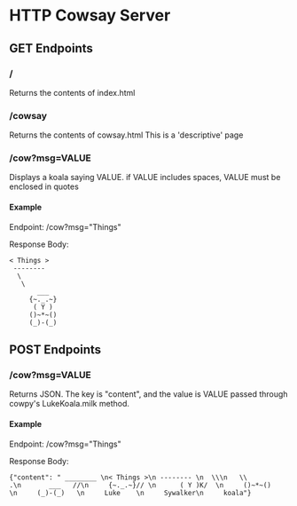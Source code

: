 # HTTP Cowsay Server

## GET Endpoints

### /
Returns the contents of index.html

### /cowsay
Returns the contents of cowsay.html
This is a 'descriptive' page

### /cow?msg=VALUE
Displays a koala saying VALUE.
if VALUE includes spaces, VALUE must be enclosed in quotes

#### Example
Endpoint:
/cow?msg="Things"

Response Body:
``` 
< Things >
 -------- 
  \
   \
       ___  
     {~._.~}
      ( Y )
     ()~*~()   
     (_)-(_)
```
## POST Endpoints

### /cow?msg=VALUE
Returns JSON. The key is "content", and the value is VALUE passed through cowpy's LukeKoala.milk method.

#### Example
Endpoint:
/cow?msg="Things"

Response Body:
```
{"content": " ________ \n< Things >\n -------- \n  \\\n   \\          .\n       ___   //\n     {~._.~}// \n      ( Y )K/  \n     ()~*~()   \n     (_)-(_)   \n     Luke    \n     Sywalker\n     koala"}
```
